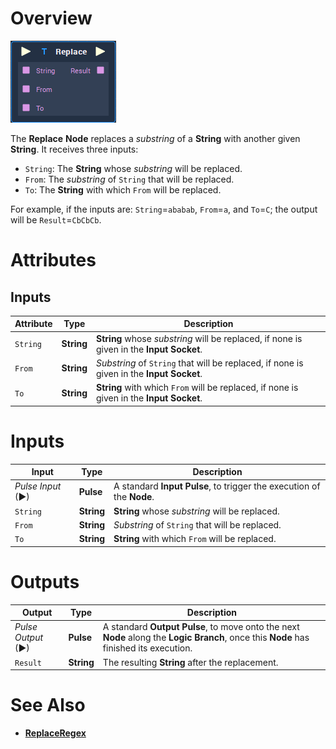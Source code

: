 # Overview

![The Replace Node.](../../.gitbook/assets/node-replace.png)

The **Replace** **Node** replaces a *substring* of a **String** with another given **String**. It receives three inputs:

* `String`: The **String** whose *substring* will be replaced.
* `From`: The *substring* of `String` that will be replaced.
* `To`: The **String** with which `From` will be replaced.

For example, if the inputs are: `String`=`ababab`, `From`=`a`, and `To`=`C`; the output will be `Result`=`CbCbCb`.

# Attributes

## Inputs

|Attribute|Type|Description|
|---|---|---|
| `String` | **String** | **String** whose *substring* will be replaced, if none is given in the **Input Socket**. |
| `From` | **String** | *Substring* of `String` that will be replaced, if none is given in the **Input Socket**.  |
| `To` | **String** | **String** with which `From` will be replaced, if none is given in the **Input Socket**. |

# Inputs

|Input|Type|Description|
|---|---|---|
|*Pulse Input* (►)|**Pulse**|A standard **Input Pulse**, to trigger the execution of the **Node**.|
| `String` | **String** | **String** whose *substring* will be replaced. |
| `From` | **String** | *Substring* of `String` that will be replaced. |
| `To` | **String** | **String** with which `From` will be replaced. |

# Outputs

|Output|Type|Description|
|---|---|---|
|*Pulse Output* (►)|**Pulse**|A standard **Output Pulse**, to move onto the next **Node** along the **Logic Branch**, once this **Node** has finished its execution.|
| `Result` | **String** | The resulting **String** after the replacement. |

# See Also

* [**ReplaceRegex**](replaceregex.md)

